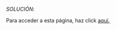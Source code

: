 *SOLUCIÓN*:

Para acceder a esta página, haz click [aquí.](https://github.com/Ignaciooleac/ignaciooleac.github.io)
